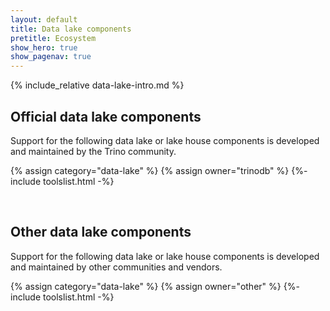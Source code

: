 ```yaml
---
layout: default
title: Data lake components
pretitle: Ecosystem
show_hero: true
show_pagenav: true
---
```


{% include_relative data-lake-intro.md %}

## Official data lake components

Support for the following data lake or lake house components is developed and
maintained by the Trino community.

{% assign category="data-lake" %}
{% assign owner="trinodb" %}
{%- include toolslist.html -%}

<br>

## Other data lake components

Support for the following data lake or lake house components is developed and
maintained by other communities and vendors.

{% assign category="data-lake" %}
{% assign owner="other" %}
{%- include toolslist.html -%}
